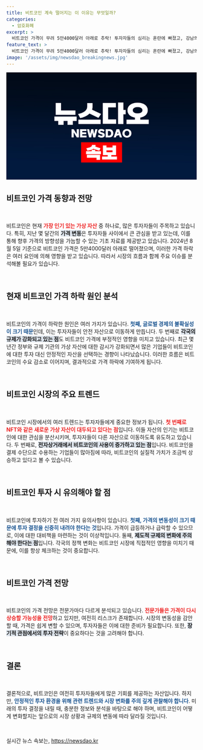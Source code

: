 ```yaml
---
title: 비트코인 계속 떨어지는 이 이유는 무엇일까?
categories:
  - 암호화폐
excerpt: >
  비트코인 가격이 무려 5만4000달러 아래로 추락! 투자자들의 심리는 혼란에 빠졌고, 강남의 핫플에서 펼쳐진 이 상황을 놓치지 마세요!
feature_text: >
  비트코인 가격이 무려 5만4000달러 아래로 추락! 투자자들의 심리는 혼란에 빠졌고, 강남의 핫플에서 펼쳐진 이 상황을 놓치지 마세요!
image: '/assets/img/newsdao_breakingnews.jpg'
---
```


<p><img src="/assets/img/newsdao_breakingnews.jpg" alt="implanttips 속보" /></p>

<h2 data-ke-size="size26">비트코인 가격 동향과 전망</h2>

<p data-ke-size="size16">&nbsp;</p>

<p>비트코인은 현재 <b><span style="color: #ee2323;">가장 인기 있는 가상 자산</span></b> 중 하나로, 많은 투자자들이 주목하고 있습니다. 특히, 지난 몇 달간의 <b><span style="background-color: #21538527;">가격 변동</span></b>은 투자자들 사이에서 큰 관심을 받고 있는데, 이를 통해 향후 가격의 방향성을 가늠할 수 있는 기초 자료를 제공받고 있습니다. 2024년 8월 5일 기준으로 비트코인 가격은 5만4000달러 아래로 떨어졌으며, 이러한 가격 하락은 여러 요인에 의해 영향을 받고 있습니다. 따라서 시장의 흐름과 함께 주요 이슈를 분석해볼 필요가 있습니다. </p>

<p data-ke-size="size16">&nbsp;</p>

<h2 data-ke-size="size26">현재 비트코인 가격 하락 원인 분석</h2>

<p data-ke-size="size16">&nbsp;</p>

<p>비트코인의 가격이 하락한 원인은 여러 가지가 있습니다. <b><span style="color: #1a5490;">첫째, 글로벌 경제의 불확실성이 크기 때문</span></b>인데, 이는 투자자들이 안전 자산으로 이동하게 만듭니다. 두 번째로 <b><span style="background-color: #21538527;">각국의 규제가 강화되고 있는 점</span></b>도 비트코인 가격에 부정적인 영향을 미치고 있습니다. 최근 몇 년간 정부와 규제 기관의 가상 자산에 대한 감시가 강화되면서 많은 기업들이 비트코인에 대한 투자 대신 안정적인 자산을 선택하는 경향이 나타났습니다. 이러한 흐름은 비트코인의 수요 감소로 이어지며, 결과적으로 가격 하락에 기여하게 됩니다.</p>

<p data-ke-size="size16">&nbsp;</p>

<h2 data-ke-size="size26">비트코인 시장의 주요 트렌드</h2>

<p data-ke-size="size16">&nbsp;</p>

<p>비트코인 시장에서의 여러 트렌드는 투자자들에게 중요한 정보가 됩니다. <b><span style="color: #ee2323;">첫 번째로 NFT와 같은 새로운 가상 자산이 대두되고 있다는 점</span></b>입니다. 이들 자산의 인기는 비트코인에 대한 관심을 분산시키며, 투자자들이 다른 자산으로 이동하도록 유도하고 있습니다. 두 번째로, <b><span style="background-color: #21538527;">전자상거래에서 비트코인의 사용이 증가하고 있는 점</span></b>입니다. 비트코인을 결제 수단으로 수용하는 기업들이 많아짐에 따라, 비트코인의 실질적 가치가 조금씩 상승하고 있다고 볼 수 있습니다.</p>

<p data-ke-size="size16">&nbsp;</p>

<h2 data-ke-size="size26">비트코인 투자 시 유의해야 할 점</h2>

<p data-ke-size="size16">&nbsp;</p>

<p>비트코인에 투자하기 전 여러 가지 유의사항이 있습니다. <b><span style="color: #1a5490;">첫째, 가격의 변동성이 크기 때문에 투자 결정을 신중히 내려야 한다는 것</span></b>입니다. 가격이 급등하거나 급락할 수 있으므로, 이에 대한 대비책을 마련하는 것이 이상적입니다. 둘째, <b><span style="background-color: #21538527;">제도적 규제의 변화에 주의해야 한다는 점</span></b>입니다. 각국의 정책 변화는 비트코인 시장에 직접적인 영향을 미치기 때문에, 이를 항상 체크하는 것이 중요합니다.</p>

<p data-ke-size="size16">&nbsp;</p>

<h2 data-ke-size="size26">비트코인 가격 전망</h2>

<p data-ke-size="size16">&nbsp;</p>

<p>비트코인의 가격 전망은 전문가마다 다르게 분석되고 있습니다. <b><span style="color: #ee2323;">전문가들은 가격이 다시 상승할 가능성을 전망</span></b>하고 있지만, 여전히 리스크가 존재합니다. 시장의 변동성을 감안할 때, 가격은 쉽게 변할 수 있으며, 투자자들은 이에 대한 준비가 필요합니다. 또한, <b><span style="background-color: #21538527;">장기적 관점에서의 투자 전략</span></b>이 중요하다는 것을 고려해야 합니다.</p>

<p data-ke-size="size16">&nbsp;</p>

<h2 data-ke-size="size26">결론</h2>

<p data-ke-size="size16">&nbsp;</p>

<p>결론적으로, 비트코인은 여전히 투자자들에게 많은 기회를 제공하는 자산입니다. 하지만, <b><span style="color: #1a5490;">안정적인 투자 환경을 위해 관련 트렌드와 시장 변화를 주의 깊게 관찰해야 합니다</span></b>. 미래의 투자 결정을 내릴 때, 충분한 정보와 분석을 바탕으로 해야 하며, 비트코인이 어떻게 변화할지는 앞으로의 시장 상황과 규제의 변동에 따라 달라질 것입니다. </p>

<p data-ke-size="size16">&nbsp;</p>
실시간 뉴스 속보는, <a href="https://newsdao.kr" rel="dofollow">https://newsdao.kr</a>


